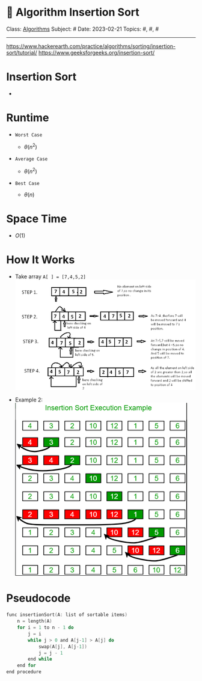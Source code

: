 # 🔰 Algorithm Insertion Sort
Class: <a href="https://github.com/lamula21/cheat-sheets/blob/main/CMSC%20351%20Algorithms/Algorithms.md">Algorithms</a>
Subject: #
Date: 2023-02-21
Topics: #, #, # 

---
https://www.hackerearth.com/practice/algorithms/sorting/insertion-sort/tutorial/
https://www.geeksforgeeks.org/insertion-sort/
# Insertion Sort 
- 


# Runtime

- `Worst Case`
	- $\theta(n^2)$

- `Average Case`
	- $\theta(n^2)$

- `Best Case`
	- $\theta(n)$


# Space Time
- $O(1)$


# How It Works

- Take array `A[ ] = [7,4,5,2]`
![](../Assets/20230221002736.png)

- Example 2:
![](../Assets/20230221003527.png)


# Pseudocode
```c
func insertionSort(A: list of sortable items)
	n = length(A)
	for i = 1 to n - 1 do
	    j = i
	    while j > 0 and A[j-1] > A[j] do
			swap(A[j], A[j-1])
	        j = j - 1
	    end while
	end for
end procedure
```



